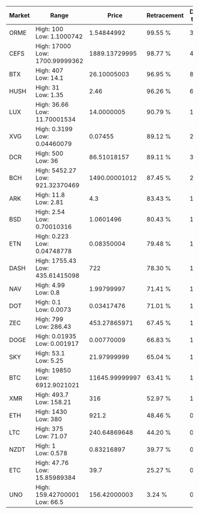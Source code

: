 | Market | Range | Price| Retracement | Doubles to 50% |
| --- | --- | --- | --- | --- |
| ORME | High: 100<br />Low: 1.1000742 | 1.54844992 | 99.55 % | 32.65 |
| CEFS | High: 17000<br />Low: 1700.99999362 | 1889.13729995 | 98.77 % | 4.95 |
| BTX | High: 407<br />Low: 14.1 | 26.10005003 | 96.95 % | 8.07 |
| HUSH | High: 31<br />Low: 1.35 | 2.46 | 96.26 % | 6.58 |
| LUX | High: 36.66<br />Low: 11.70001534 | 14.0000005 | 90.79 % | 1.73 |
| XVG | High: 0.3199<br />Low: 0.04460079 | 0.07455 | 89.12 % | 2.44 |
| DCR | High: 500<br />Low: 36 | 86.51018157 | 89.11 % | 3.10 |
| BCH | High: 5452.27<br />Low: 921.32370469 | 1490.00001012 | 87.45 % | 2.14 |
| ARK | High: 11.8<br />Low: 2.81 | 4.3 | 83.43 % | 1.70 |
| BSD | High: 2.54<br />Low: 0.70010316 | 1.0601496 | 80.43 % | 1.53 |
| ETN | High: 0.223<br />Low: 0.04748778 | 0.08350004 | 79.48 % | 1.62 |
| DASH | High: 1755.43<br />Low: 435.61415098 | 722 | 78.30 % | 1.52 |
| NAV | High: 4.99<br />Low: 0.8 | 1.99799997 | 71.41 % | 1.45 |
| DOT | High: 0.1<br />Low: 0.0073 | 0.03417476 | 71.01 % | 1.57 |
| ZEC | High: 799<br />Low: 286.43 | 453.27865971 | 67.45 % | 1.20 |
| DOGE | High: 0.01935<br />Low: 0.001917 | 0.00770009 | 66.83 % | 1.38 |
| SKY | High: 53.1<br />Low: 5.25 | 21.97999999 | 65.04 % | 1.33 |
| BTC | High: 19850<br />Low: 6912.9021021 | 11645.99999997 | 63.41 % | 1.15 |
| XMR | High: 493.7<br />Low: 158.21 | 316 | 52.97 % | 1.03 |
| ETH | High: 1430<br />Low: 380 | 921.2 | 48.46 % | 0.00 |
| LTC | High: 375<br />Low: 71.07 | 240.64869648 | 44.20 % | 0.00 |
| NZDT | High: 1<br />Low: 0.578 | 0.83216897 | 39.77 % | 0.00 |
| ETC | High: 47.76<br />Low: 15.85989384 | 39.7 | 25.27 % | 0.00 |
| UNO | High: 159.42700001<br />Low: 66.5 | 156.42000003 | 3.24 % | 0.00 |
